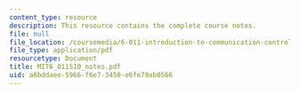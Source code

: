 ```yaml
---
content_type: resource
description: This resource contains the complete course notes.
file: null
file_location: /coursemedia/6-011-introduction-to-communication-control-and-signal-processing-spring-2010/a6bddaee5966f6e73450e6fe79ab0566_MIT6_011S10_notes.pdf
file_type: application/pdf
resourcetype: Document
title: MIT6_011S10_notes.pdf
uid: a6bddaee-5966-f6e7-3450-e6fe79ab0566
---
```

